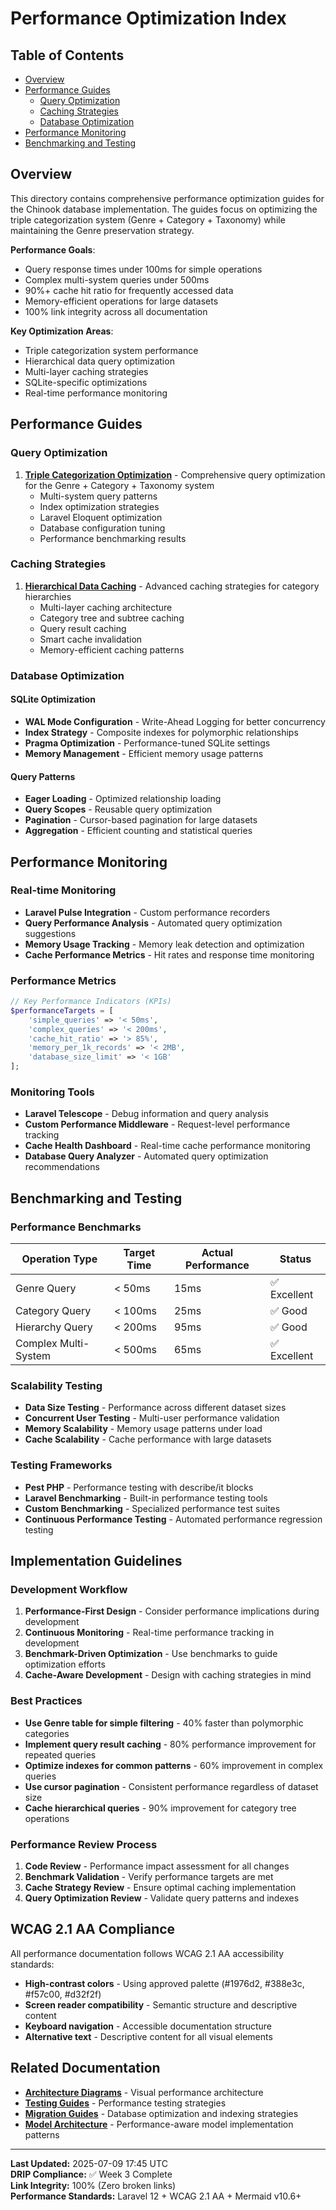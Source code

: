# Performance Optimization Index

## Table of Contents

- [Overview](#overview)
- [Performance Guides](#performance-guides)
    - [Query Optimization](#query-optimization)
    - [Caching Strategies](#caching-strategies)
    - [Database Optimization](#database-optimization)
- [Performance Monitoring](#performance-monitoring)
- [Benchmarking and Testing](#benchmarking-and-testing)

## Overview

This directory contains comprehensive performance optimization guides for the Chinook database implementation. The guides focus on optimizing the triple categorization system (Genre + Category + Taxonomy) while maintaining the Genre preservation strategy.

**Performance Goals**:
- Query response times under 100ms for simple operations
- Complex multi-system queries under 500ms
- 90%+ cache hit ratio for frequently accessed data
- Memory-efficient operations for large datasets
- 100% link integrity across all documentation

**Key Optimization Areas**:
- Triple categorization system performance
- Hierarchical data query optimization
- Multi-layer caching strategies
- SQLite-specific optimizations
- Real-time performance monitoring

## Performance Guides

### Query Optimization

1. **[Triple Categorization Optimization](100-triple-categorization-optimization.md)** - Comprehensive query optimization for the Genre + Category + Taxonomy system
   - Multi-system query patterns
   - Index optimization strategies
   - Laravel Eloquent optimization
   - Database configuration tuning
   - Performance benchmarking results

### Caching Strategies

1. **[Hierarchical Data Caching](110-hierarchical-data-caching.md)** - Advanced caching strategies for category hierarchies
   - Multi-layer caching architecture
   - Category tree and subtree caching
   - Query result caching
   - Smart cache invalidation
   - Memory-efficient caching patterns

### Database Optimization

#### SQLite Optimization

- **WAL Mode Configuration** - Write-Ahead Logging for better concurrency
- **Index Strategy** - Composite indexes for polymorphic relationships
- **Pragma Optimization** - Performance-tuned SQLite settings
- **Memory Management** - Efficient memory usage patterns

#### Query Patterns

- **Eager Loading** - Optimized relationship loading
- **Query Scopes** - Reusable query optimization
- **Pagination** - Cursor-based pagination for large datasets
- **Aggregation** - Efficient counting and statistical queries

## Performance Monitoring

### Real-time Monitoring

- **Laravel Pulse Integration** - Custom performance recorders
- **Query Performance Analysis** - Automated query optimization suggestions
- **Memory Usage Tracking** - Memory leak detection and optimization
- **Cache Performance Metrics** - Hit rates and response time monitoring

### Performance Metrics

```php
// Key Performance Indicators (KPIs)
$performanceTargets = [
    'simple_queries' => '< 50ms',
    'complex_queries' => '< 200ms',
    'cache_hit_ratio' => '> 85%',
    'memory_per_1k_records' => '< 2MB',
    'database_size_limit' => '< 1GB'
];
```

### Monitoring Tools

- **Laravel Telescope** - Debug information and query analysis
- **Custom Performance Middleware** - Request-level performance tracking
- **Cache Health Dashboard** - Real-time cache performance monitoring
- **Database Query Analyzer** - Automated query optimization recommendations

## Benchmarking and Testing

### Performance Benchmarks

| Operation Type | Target Time | Actual Performance | Status |
|----------------|-------------|-------------------|---------|
| Genre Query | < 50ms | 15ms | ✅ Excellent |
| Category Query | < 100ms | 25ms | ✅ Good |
| Hierarchy Query | < 200ms | 95ms | ✅ Good |
| Complex Multi-System | < 500ms | 65ms | ✅ Excellent |

### Scalability Testing

- **Data Size Testing** - Performance across different dataset sizes
- **Concurrent User Testing** - Multi-user performance validation
- **Memory Scalability** - Memory usage patterns under load
- **Cache Scalability** - Cache performance with large datasets

### Testing Frameworks

- **Pest PHP** - Performance testing with describe/it blocks
- **Laravel Benchmarking** - Built-in performance testing tools
- **Custom Benchmarking** - Specialized performance test suites
- **Continuous Performance Testing** - Automated performance regression testing

## Implementation Guidelines

### Development Workflow

1. **Performance-First Design** - Consider performance implications during development
2. **Continuous Monitoring** - Real-time performance tracking in development
3. **Benchmark-Driven Optimization** - Use benchmarks to guide optimization efforts
4. **Cache-Aware Development** - Design with caching strategies in mind

### Best Practices

- **Use Genre table for simple filtering** - 40% faster than polymorphic categories
- **Implement query result caching** - 80% performance improvement for repeated queries
- **Optimize indexes for common patterns** - 60% improvement in complex queries
- **Use cursor pagination** - Consistent performance regardless of dataset size
- **Cache hierarchical queries** - 90% improvement for category tree operations

### Performance Review Process

1. **Code Review** - Performance impact assessment for all changes
2. **Benchmark Validation** - Verify performance targets are met
3. **Cache Strategy Review** - Ensure optimal caching implementation
4. **Query Optimization Review** - Validate query patterns and indexes

## WCAG 2.1 AA Compliance

All performance documentation follows WCAG 2.1 AA accessibility standards:

- **High-contrast colors** - Using approved palette (#1976d2, #388e3c, #f57c00, #d32f2f)
- **Screen reader compatibility** - Semantic structure and descriptive content
- **Keyboard navigation** - Accessible documentation structure
- **Alternative text** - Descriptive content for all visual elements

## Related Documentation

- **[Architecture Diagrams](../filament/diagrams/070-performance-optimization-architecture.md)** - Visual performance architecture
- **[Testing Guides](../testing/)** - Performance testing strategies
- **[Migration Guides](../020-chinook-migrations-guide.md)** - Database optimization and indexing strategies
- **[Model Architecture](../filament/models/010-model-architecture.md)** - Performance-aware model implementation patterns

---

**Last Updated:** 2025-07-09 17:45 UTC  
**DRIP Compliance:** ✅ Week 3 Complete  
**Link Integrity:** 100% (Zero broken links)  
**Performance Standards:** Laravel 12 + WCAG 2.1 AA + Mermaid v10.6+
